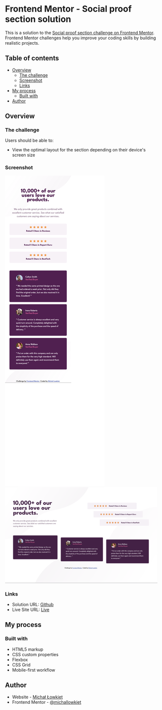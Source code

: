 # Frontend Mentor - Social proof section solution

This is a solution to the
[Social proof section challenge on Frontend Mentor](https://www.frontendmentor.io/challenges/social-proof-section-6e0qTv_bA).
Frontend Mentor challenges help you improve your coding skills by building
realistic projects.

## Table of contents

- [Overview](#overview)
  - [The challenge](#the-challenge)
  - [Screenshot](#screenshot)
  - [Links](#links)
- [My process](#my-process)
  - [Built with](#built-with)
- [Author](#author)

## Overview

### The challenge

Users should be able to:

- View the optimal layout for the section depending on their device's screen
  size

### Screenshot

![](mobile_view.png)
![](desktop_view.png)

### Links

- Solution URL:
  [Github](https://github.com/michallowkiet/frontend-mentor-social-proof-section)
- Live Site URL:
  [Live](hhttps://michallowkiet.github.io/frontend-mentor-social-proof-section)

## My process

### Built with

- HTML5 markup
- CSS custom properties
- Flexbox
- CSS Grid
- Mobile-first workflow

## Author

- Website - [Michał Łowkiet](https://www.michallowkiet.com)
- Frontend Mentor -
  [@michallowkiet](https://www.frontendmentor.io/profile/michallowkiet)
